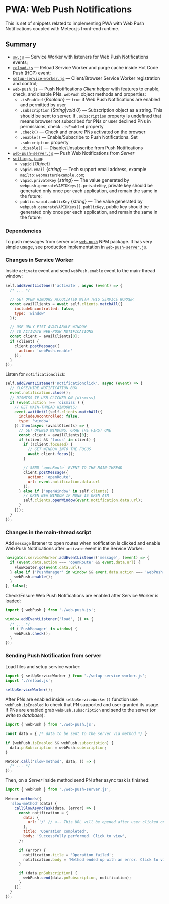 # PWA: Web Push Notifications

This is set of snippets related to implementing PWA with Web Push Notifications coupled with Meteor.js front-end runtime.

## Summary

- [`sw.js`](https://github.com/veliovgroup/meteor-snippets/blob/main/pwa-push-notifications/sw-v2.js) — Service Worker with listeners for Web Push Notifications events;
- [`reload.js`](https://github.com/veliovgroup/meteor-snippets/blob/main/pwa-push-notifications/reload.js) — Reload Service Worker and purge cache inside Hot Code Push (HCP) event;
- [`setup-service-worker.js`](https://github.com/veliovgroup/meteor-snippets/blob/main/pwa-push-notifications/setup-service-worker.js) — Client/Browser Service Worker registration and control;
- [`web-push.js`](https://github.com/veliovgroup/meteor-snippets/blob/main/pwa-push-notifications/web-push.js) — Push Notifications *Client* helper with features to enable, check, and disable PNs. `webPush` object methods and properties:
  - `.isEnabled` {*Boolean*} — `true` if Web Push Notifications are enabled and permitted by user
  - `.subscription` {*String*|*void 0*} — Subscription object as a string. This should be sent to server. If `.subscription` property is undefined that means browser not subscribed for PNs or user declined PNs in permissions, check `.isEnabled` property
  - `.check()` — Check and ensure PNs activated on the browser
  - `.enable()` — Enable/Subscribe to Push Notifications. Set `.subscription` property
  - `.disable()` — Disable/Unsubscribe from Push Notifications
- [`web-push-server.js`](https://github.com/veliovgroup/meteor-snippets/blob/main/pwa-push-notifications/web-push-server.js) — Push Web Notifications from *Server*
- [`settings.json`](https://github.com/veliovgroup/meteor-snippets/blob/main/pwa-push-notifications/settings.json):
  - `vapid` {*Object*}
  - `vapid.email` {*string*} — Tech support email address, example `mailto:webmaster@example.com`;
  - `vapid.privateKey` {*string*} — The value generated by `webpush.generateVAPIDKeys().privateKey`, private key should be generated only once per each application, and remain the same in the future;
  - `public.vapid.publicKey` {*string*} — The value generated by `webpush.generateVAPIDKeys().publicKey`, public key should be generated only once per each application, and remain the same in the future;

### Dependencies

To push messages from server use [`web-push`](npmjs.com/package/web-push) NPM package. It has very simple usage, see production implementation in [`web-push-server.js`](https://github.com/veliovgroup/meteor-snippets/blob/main/pwa-push-notifications/web-push-server.js).

### Changes in Service Worker

Inside `activate` event and send `webPush.enable` event to the main-thread window:

```js
self.addEventListener('activate', async (event) => {
  /* ... */

  // GET OPEN WINDOWS ACCOCIATED WITH THIS SERVICE WORKER
  const availClients = await self.clients.matchAll({
    includeUncontrolled: false,
    type: 'window'
  });

  // USE ONLY FIST AVAILABALE WINDOW
  // TO ACTIVATE WEB-PUSH NOTIFICATIONS
  const client = availClients[0];
  if (client) {
    client.postMessage({
      action: 'webPush.enable'
    });
  }
});
```

Listen for `notificationclick`:

```js
self.addEventListener('notificationclick', async (event) => {
  // CLOSE/HIDE NOTIFICATION BOX
  event.notification.close();
  // DISMISS IF USR CLICKED ON [dismiss]
  if (event.action !== 'dismiss') {
    // GET MAIN-THREAD WINDOW(S)
    event.waitUntil(self.clients.matchAll({
      includeUncontrolled: false,
      type: 'window'
    }).then(async (availClients) => {
      // GET OPENED WINDOWS, GRAB THE FIRST ONE
      const client = availClients[0];
      if (client && 'focus' in client) {
        if (!client.focused) {
          // GET WINDOW INTO THE FOCUS
          await client.focus();
        }

        // SEND `openRoute` EVENT TO THE MAIN-THREAD
        client.postMessage({
          action: 'openRoute',
          url: event.notification.data.url
        });
      } else if ('openWindow' in self.clients) {
        // OPEN NEW WINDOW IF NONE IS OPEN ATM
        self.clients.openWindow(event.notification.data.url);
      }
    }));
  }
});
```

### Changes in the main-thread script

Add `message` listener to open routes when notification is clicked and enable Web Push Notifications after `activate` event in the Service Worker:

```js
navigator.serviceWorker.addEventListener('message', (event) => {
  if (event.data.action === 'openRoute' && event.data.url) {
    FlowRouter.go(event.data.url);
  } else if ('PushManager' in window && event.data.action === 'webPush.enable') {
    webPush.enable();
  }
}, false);
```

Check/Ensure Web Push Notifications are enabled after Service Worker is loaded:

```js
import { webPush } from './web-push.js';

window.addEventListener('load', () => {
  /* ... */
  if ('PushManager' in window) {
    webPush.check();
  }
});
```

### Sending Push Notification from server

Load files and setup service worker:

```js
import { setUpServiceWorker } from './setup-service-worker.js';
import './reload.js';

setUpServiceWorker();
```

After PNs are enabled inside `setUpServiceWorker()` function use `webPush.isEnabled` to check that PN supported and user granted its usage. If PNs are enabled grab `webPush.subscription` and send to the server (*or write to database*):

```js
import { webPush } from './web-push.js';

const data = { /* data to be sent to the server via method */ }

if (webPush.isEnabled && webPush.subscription) {
  data.pnSubscription = webPush.subscription;
}

Meteor.call('slow-method', data, () => {
  /* ... */
});
```

Then, on a *Server* inside method send PN after async task is finished:

```js
import { webPush } from './web-push-server.js';

Meteor.methods({
  'slow-method'(data) {
    callSlowAsyncTask(data, (error) => {
      const notification = {
        data: {
          url: '/' // <-- This URL will be opened after user clicked on Notification
        },
        title: 'Operation completed',
        body: 'Successfully performed. Click to view',
      };

      if (error) {
        notification.title = 'Operation failed';
        notification.body = 'Method ended up with an error. Click to view';
      }

      if (data.pnSubscription) {
        webPush.send(data.pnSubscription, notification);
      }
    });
  }
});
```
